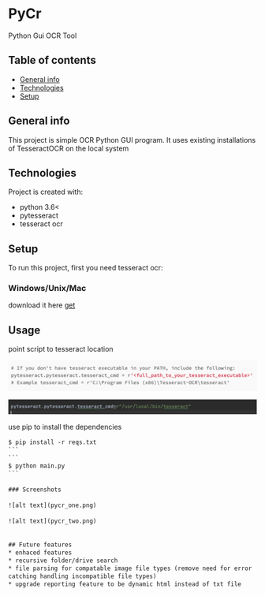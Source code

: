# PyCr
 Python Gui OCR Tool


## Table of contents
* [General info](#general-info)
* [Technologies](#technologies)
* [Setup](#setup)

## General info
This project is simple OCR Python GUI program. It uses existing installations of TesseractOCR on the local system

## Technologies
Project is created with:
* python 3.6<
* pytesseract
* tesseract ocr

## Setup
To run this project, first you need tesseract ocr:


### Windows/Unix/Mac
download it here [get](https://tesseract-ocr.github.io/tessdoc/Installation.html)


## Usage

point script to tesseract location

![alt text](pycr_three.png)

![alt text](pycr_four.png)

use pip to install the dependencies

````
$ pip install -r reqs.txt
```
```
$ python main.py
```

### Screenshots

![alt text](pycr_one.png)

![alt text](pycr_two.png)


## Future features
* enhaced features
* recursive folder/drive search
* file parsing for compatable image file types (remove need for error catching handling incompatible file types)
* upgrade reporting feature to be dynamic html instead of txt file

